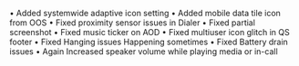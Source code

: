 • Added systemwide adaptive icon setting
• Added mobile data tile icon from OOS
• Fixed proximity sensor issues in Dialer
• Fixed partial screenshot
• Fixed music ticker on AOD
• Fixed multiuser icon glitch in QS footer
• Fixed Hanging issues Happening sometimes
• Fixed Battery drain issues
• Again Increased speaker volume while playing media or in-call


